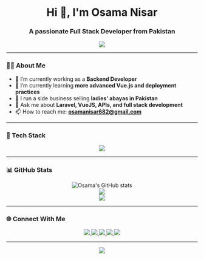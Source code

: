 
<h1 align="center">Hi 👋, I'm Osama Nisar</h1>
<h3 align="center">A passionate Full Stack Developer from Pakistan</h3>

<p align="center">
  <img src="https://readme-typing-svg.herokuapp.com/?lines=Laravel%20Developer;VueJS%20Enthusiast;Full%20Stack%20Web%20Developer;Problem%20Solver&center=true&width=500&height=50" />
</p>

---

### 🧑‍💻 About Me
- 🔭 I’m currently working as a **Backend Developer**
- 🌱 I’m currently learning **more advanced Vue.js and deployment practices**
- 💼 I run a side business selling **ladies' abayas in Pakistan**
- 💬 Ask me about **Laravel, VueJS, APIs, and full stack development**
- 📫 How to reach me: **osamanisar682@gmail.com**

---

### 🚀 Tech Stack

<p align="center">
  <img src="https://skillicons.dev/icons?i=html,css,js,jquery,bootstrap,vue,php,laravel,mysql,git,github,gitlab" />
</p>

---

### 📊 GitHub Stats

<p align="center">
  <img src="https://github-readme-stats.vercel.app/api?username=osamanisar&show_icons=true&theme=radical" alt="Osama's GitHub stats" />
  <br/>
  <img src="https://github-readme-streak-stats.herokuapp.com/?user=osamanisar&theme=radical" />
  <br/>
  <img src="https://github-readme-stats.vercel.app/api/top-langs/?username=osamanisar&layout=compact&theme=radical" />
</p>

---

### 🌐 Connect With Me

<p align="center">
  <a href="https://www.linkedin.com/in/osama-nisar" target="_blank">
    <img src="https://img.shields.io/badge/LinkedIn-blue?logo=linkedin&style=for-the-badge" />
  </a>
  <a href="mailto:osamanisar682@gmail.com">
    <img src="https://img.shields.io/badge/Gmail-red?logo=gmail&style=for-the-badge" />
  </a>
  <a href="https://github.com/osamanisar-dev">
    <img src="https://img.shields.io/badge/GitHub-100000?logo=github&style=for-the-badge" />
  </a>
  <a href="https://www.facebook.com/osamanisar682" target="_blank">
    <img src="https://img.shields.io/badge/Facebook-1877F2?logo=facebook&logoColor=white&style=for-the-badge" />
  </a>
  <a href="https://www.instagram.com/osamanisar682/" target="_blank">
    <img src="https://img.shields.io/badge/Instagram-E4405F?logo=instagram&logoColor=white&style=for-the-badge" />
  </a>
</p>


---

<p align="center">
  <img src="https://capsule-render.vercel.app/api?type=waving&color=gradient&height=100&section=footer"/>
</p>
